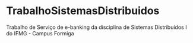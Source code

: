 # TrabalhoSistemasDistribuidos
Trabalho de Serviço de e-banking da disciplina de Sistemas Distribuídos I do IFMG - Campus Formiga
